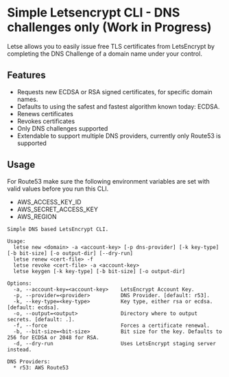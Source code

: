 # Simple Letsencrypt CLI - DNS challenges only (Work in Progress)
Letse allows you to easily issue free TLS certificates from LetsEncrypt by
completing the DNS Challenge of a domain name under your control.

## Features
* Requests new ECDSA or RSA signed certificates, for specific domain names.
* Defaults to using the safest and fastest algorithm known today: ECDSA.
* Renews certificates
* Revokes certificates
* Only DNS challenges supported
* Extendable to support multiple DNS providers, currently only Route53 is supported

## Usage
For Route53 make sure the following environment variables are set with
valid values before you run this CLI.

* AWS_ACCESS_KEY_ID
* AWS_SECRET_ACCESS_KEY
* AWS_REGION

```
Simple DNS based LetsEncrypt CLI.

Usage:
  letse new <domain> -a <account-key> [-p dns-provider] [-k key-type] [-b bit-size] [-o output-dir] [--dry-run]
  letse renew <cert-file> -f
  letse revoke <cert-file> -a <account-key>
  letse keygen [-k key-type] [-b bit-size] [-o output-dir]

Options:
  -a, --account-key=<account-key>    LetsEncrypt Account Key.
  -p, --provider=<provider>          DNS Provider. [default: r53].
  -k, --key-type=<key-type>          Key type, either rsa or ecdsa. [default: ecdsa].
  -o, --output=<output>              Directory where to output secrets. [default: .].
  -f, --force                        Forces a certificate renewal.
  -b, --bit-size=<bit-size>          Bit size for the key. Defaults to 256 for ECDSA or 2048 for RSA.
  -d, --dry-run                      Uses LetsEncrypt staging server instead.

DNS Providers:
  * r53: AWS Route53
```
